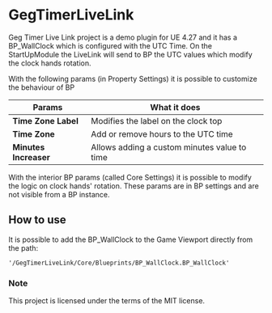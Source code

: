 # GegTimerLiveLink

Geg Timer Live Link project is a demo plugin for UE 4.27 and it has a BP_WallClock which is configured with the UTC Time.
On the StartUpModule the LiveLink will send to BP the UTC values which modify the clock hands rotation.

With the following params (in Property Settings) it is possible to customize the behaviour of BP

| Params | What it does |
| ------ | ------------ |
| **Time Zone Label** | Modifies the label on the clock top |
| **Time Zone** | Add or remove hours to the UTC time |
| **Minutes Increaser** | Allows adding a custom minutes value to time |

With the interior BP params (called Core Settings) it is possible to modify the logic on clock hands' rotation.
These params are in BP settings and are not visible from a BP instance.

## How to use
It is possible to add the BP_WallClock to the Game Viewport directly from the path:
```
'/GegTimerLiveLink/Core/Blueprints/BP_WallClock.BP_WallClock'
```

### Note
This project is licensed under the terms of the MIT license.
